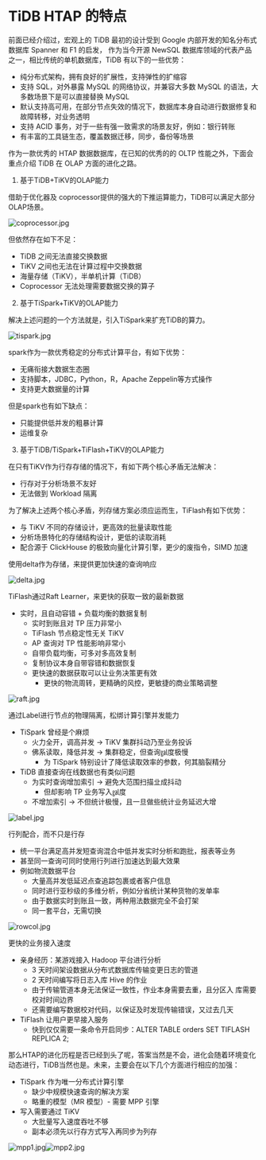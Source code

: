 # TiDB HTAP 的特点
前面已经介绍过，宏观上的 TiDB 最初的设计受到 Google 内部开发的知名分布式数据库 Spanner 和 F1 的启发， 作为当今开源 NewSQL 数据库领域的代表产品之一，相比传统的单机数据库，TiDB 有以下的一些优势：

* 纯分布式架构，拥有良好的扩展性，支持弹性的扩缩容
* 支持 SQL，对外暴露 MySQL 的网络协议，并兼容大多数 MySQL 的语法，大多数场景下是可以直接替换 MySQL
* 默认支持高可用，在部分节点失效的情况下，数据库本身自动进行数据修复和故障转移，对业务透明
* 支持 ACID 事务，对于一些有强一致需求的场景友好，例如：银行转账
* 有丰富的工具链生态，覆盖数据迁移，同步，备份等场景

作为一款优秀的 HTAP 数据数据库，在已知的优秀的的 OLTP 性能之外，下面会重点介绍 TiDB 在 OLAP 方面的进化之路。

1. 基于TiDB+TiKV的OLAP能力

借助于优化器及 coprocessor提供的强大的下推运算能力，TiDB可以满足大部分OLAP场景。

![coprocessor.jpg](/res/session1/chapter9/htap/coprocessor.jpg)

但依然存在如下不足：

* TiDB 之间无法直接交换数据 
* TiKV 之间也无法在计算过程中交换数据 
* 海量存储（TiKV），半单机计算（TiDB） 
* Coprocessor 无法处理需要数据交换的算子
2. 基于TiSpark+TiKV的OLAP能力

解决上述问题的一个方法就是，引入TiSpark来扩充TiDB的算力。

![tispark.jpg](/res/session1/chapter9/htap/tispark.jpg)

spark作为一款优秀稳定的分布式计算平台，有如下优势：

* 无痛衔接大数据生态圈
* 支持脚本，JDBC，Python，R，Apache Zeppelin等方式操作
* 支持更大数据量的计算

但是spark也有如下缺点：

* 只能提供低并发的粗暴计算
* 运维复杂
3. 基于TiDB/TiSpark+TiFlash+TiKV的OLAP能力

在只有TiKV作为行存存储的情况下，有如下两个核心矛盾无法解决：

* 行存对于分析场景不友好
* 无法做到 Workload 隔离

为了解决上述两个核心矛盾，列存储方案必须应运而生，TiFlash有如下优势：

* 与 TiKV 不同的存储设计，更高效的批量读取性能 
* 分析场景特化的存储结构设计，更低的读取消耗 
* 配合源于 ClickHouse 的极致向量化计算引擎，更少的废指令，SIMD 加速

使用delta作为存储，来提供更加快速的查询响应

![delta.jpg](/res/session1/chapter9/htap/delta.jpg)

TiFlash通过Raft Learner，来更快的获取一致的最新数据

* 实时，且自动容错 + 负载均衡的数据复制 
  * 实时到账且对 TP 压力非常小 
  * TiFlash 节点稳定性无关 TiKV 
  * AP 查询对 TP 性能影响非常小 
  * 自带负载均衡，可多对多高效复制 
  * 复制协议本身自带容错和数据恢复 
  * 更快速的数据获取可以让业务决策更有效 
    * 更快的物流周转，更精确的风控，更敏捷的商业策略调整

![raft.jpg](/res/session1/chapter9/htap/raft.jpg)

通过Label进行节点的物理隔离，松绑计算引擎并发能力

* TiSpark 曾经是个麻烦 
  * 火力全开，调高并发 → TiKV 集群抖动乃至业务投诉 
  * 佛系读取，降低并发 → 集群稳定，但查询㏿度极慢 
    * 为 TiSpark 特别设计了降低读取效率的参数，何其脑裂精分 
* TiDB 直接查询在线数据也有类似问题 
  * 为实时查询增加索引 → 避免大范围扫描㐀成抖动 
    * 但却影响 TP 业务写入㏿度 
  * 不增加索引 → 不但统计极慢，且一旦做些统计业务延迟大增

![label.jpg](/res/session1/chapter9/htap/label.jpg)

行列配合，而不只是行存

* 统一平台满足高并发短查询混合中低并发实时分析和跑批，报表等业务 
* 甚至同一查询可同时使用行列进行加速达到最大效果 
* 例如物流数据平台 
  * 大量高并发低延迟点查追踪包裹或者客户信息 
  * 同时进行亚秒级的多维分析，例如分省统计某种货物的发单率 
  * 由于数据实时到账且一致，两种用法数据完全不会打架 
  * 同一套平台，无需切换

![rowcol.jpg](/res/session1/chapter9/htap/rowcol.jpg)

更快的业务接入速度

* 亲身经历：某游戏接入 Hadoop 平台进行分析 
  * 3 天时间架设数据从分布式数据库传输变更日志的管道 
  * 2 天时间编写将日志入库 Hive 的作业 
  * 由于传输管道本身无法保证一致性，作业本身需要去重，且分区入 库需要校对时间边界 
  * 还需要编写数据校对代码，以保证及时发现传输错误，又过去几天 
* TiFlash 让用户更早接入服务 
  * 快到仅仅需要一条命令开启同步：ALTER TABLE orders SET TIFLASH REPLICA 2;

那么HTAP的进化历程是否已经到头了呢，答案当然是不会，进化会随着环境变化动态进行，TiDB当然也是。未来，主要会在以下几个方面进行相应的加强：

* TiSpark 作为唯一分布式计算引擎 
  * 缺少中规模快速查询的解决方案 
  * 略重的模型（MR 模型）- 需要 MPP 引擎 
* 写入需要通过 TiKV 
  * 大批量写入速度吞吐不够 
  * 副本必须先以行存方式写入再同步为列存

![mpp1.jpg](/res/session1/chapter9/htap/mpp1.jpg)![mpp2.jpg](/res/session1/chapter9/htap/mpp2.jpg)

